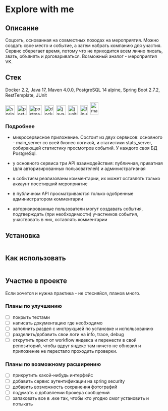 # Explore with me
## Описание
Соцсеть, основанная на совместных походах на мероприятия. Можно создать свое место и событие, а затем набрать компанию для участия. Сервис сберегает время, потому что не приходится всем лично писать, звать, объянять и договариваться. 
Возможный аналог - мероприятия VK. 

## Стек
Docker 2.2, Java 17, Maven 4.0.0, PostgreSQL 14 alpine, Spring Boot 2.7.2, RestTemplate, JUnit 

  <img src="https://cdn.jsdelivr.net/gh/devicons/devicon/icons/spring/spring-original-wordmark.svg" title="spring" alt="spring" width="30" height="30"/>&nbsp;
  <img src="https://cdn.jsdelivr.net/gh/devicons/devicon/icons/postgresql/postgresql-original-wordmark.svg" title="postgresql" alt="postgresql" width="30" height="30"/>&nbsp;
  <img src="https://voyager.postman.com/logo/postman-logo-orange-stacked.svg" title="postman" alt="postman" width="40" height="30"/>&nbsp;
  <img src="https://cdn.jsdelivr.net/gh/devicons/devicon/icons/docker/docker-original-wordmark.svg" title="docker" alt="docker" width="30" height="30"/>&nbsp;
  <img src="https://cdn.jsdelivr.net/gh/devicons/devicon/icons/java/java-original-wordmark.svg" title="java" alt="java" width="30" height="30"/>&nbsp;
  <img src="https://raw.githubusercontent.com/junit-team/junit5/86465f4f491219ad0c0cf9c64eddca7b0edeb86f/assets/img/junit5-logo.svg" title="junit" alt="junit" width="30" height="30"/>&nbsp;
  <img src="https://upload.wikimedia.org/wikipedia/commons/b/b0/NewTux.svg" title="linux" alt="linux" width="25" height="30"/>&nbsp;
  <img src="https://www.svgrepo.com/show/373829/maven.svg" title="maven" alt="maven" width="25" height="40"/>&nbsp;

### Подробнее

- микросервисное приложение. Состоит из двух сервисов: основного - main_server со всей бизнес логикой, и статистики stats_server, собирающей статистику просмотров событий. У каждого своя БД PostgreSql.

- у основного сервиса три API взаимодействия: публичная, приватная (для авторизированных пользователей) и административная

- к событиям реализованы комментарии, их может оставлять только аккаунт посетивший мероприятие

- в публичном API просматриваются только одобренные администратором комментарии

- авторизированные пользователи могут создавать события, подтверждать (при необходимости) участников события, участвовать в них, оставлять комментарии


## Установка

```bash

```

## Как использовать

```bash

```

## Участие в проекте

Если хочется и нужна практика - не стесняйся, планов много.

### Планы по улучшению
- [ ] покрыть тестами
- [ ] написать документацию где необходимо
- [ ] заполнить раздел с инструкцией по установке и использованию
- [ ] разделить/добавить свои логи на info, trace, debug
- [ ] открутить прект от workflow яндекса и перенести в свой репозиторий, чтобы вдруг яндекс там ничего не обновил и приложение не перестало проходить проверки.
### Планы по возможному расширению
- [ ] прикрутить какой-нибудь интерфейс
- [ ] добавить сервис аутентификации на spring security
- [ ] добавить возможность сохранения фотографий
- [ ] подумать о добавлении брокера сообщений 
- [ ] запаковать все в .exe так, чтобы кто угодно смог установить и потыкать
